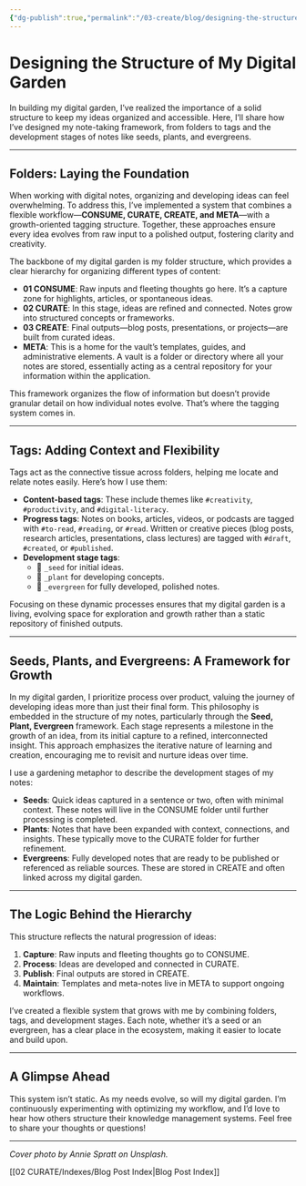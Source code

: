 ```yaml
---
{"dg-publish":true,"permalink":"/03-create/blog/designing-the-structure-of-my-digital-garden/","title":"Designing the Structure of My Digital Garden","tags":["blogging","digital-garden","knowledge-management"]}
---
```



# Designing the Structure of My Digital Garden

In building my digital garden, I’ve realized the importance of a solid structure to keep my ideas organized and accessible. Here, I’ll share how I’ve designed my note-taking framework, from folders to tags and the development stages of notes like seeds, plants, and evergreens.

---

## Folders: Laying the Foundation

When working with digital notes, organizing and developing ideas can feel overwhelming. To address this, I’ve implemented a system that combines a flexible workflow—**CONSUME, CURATE, CREATE, and META**—with a growth-oriented tagging structure. Together, these approaches ensure every idea evolves from raw input to a polished output, fostering clarity and creativity.

The backbone of my digital garden is my folder structure, which provides a clear hierarchy for organizing different types of content:

- **01 CONSUME**: Raw inputs and fleeting thoughts go here. It’s a capture zone for highlights, articles, or spontaneous ideas.
- **02 CURATE**: In this stage, ideas are refined and connected. Notes grow into structured concepts or frameworks.
- **03 CREATE**: Final outputs—blog posts, presentations, or projects—are built from curated ideas.
- **META**: This is a home for the vault’s templates, guides, and administrative elements. A vault is a folder or directory where all your notes are stored, essentially acting as a central repository for your information within the application.

This framework organizes the flow of information but doesn’t provide granular detail on how individual notes evolve. That’s where the tagging system comes in.

---

## Tags: Adding Context and Flexibility

Tags act as the connective tissue across folders, helping me locate and relate notes easily. Here’s how I use them:

- **Content-based tags**: These include themes like `#creativity`, `#productivity`, and `#digital-literacy`.
- **Progress tags**: Notes on books, articles, videos, or podcasts are tagged with `#to-read`, `#reading`, or `#read`. Written or creative pieces (blog posts, research articles, presentations, class lectures) are tagged with `#draft`, `#created`, or `#published`.
- **Development stage tags**:
  - 🌱 `_seed` for initial ideas.
  - 🌿 `_plant` for developing concepts.
  - 🌲 `_evergreen` for fully developed, polished notes.

Focusing on these dynamic processes ensures that my digital garden is a living, evolving space for exploration and growth rather than a static repository of finished outputs.

---

## Seeds, Plants, and Evergreens: A Framework for Growth

In my digital garden, I prioritize process over product, valuing the journey of developing ideas more than just their final form. This philosophy is embedded in the structure of my notes, particularly through the **Seed, Plant, Evergreen** framework. Each stage represents a milestone in the growth of an idea, from its initial capture to a refined, interconnected insight. This approach emphasizes the iterative nature of learning and creation, encouraging me to revisit and nurture ideas over time.

I use a gardening metaphor to describe the development stages of my notes:

- **Seeds**: Quick ideas captured in a sentence or two, often with minimal context. These notes will live in the CONSUME folder until further processing is completed.
- **Plants**: Notes that have been expanded with context, connections, and insights. These typically move to the CURATE folder for further refinement.
- **Evergreens**: Fully developed notes that are ready to be published or referenced as reliable sources. These are stored in CREATE and often linked across my digital garden.

---

## The Logic Behind the Hierarchy

This structure reflects the natural progression of ideas:

1. **Capture**: Raw inputs and fleeting thoughts go to CONSUME.
2. **Process**: Ideas are developed and connected in CURATE.
3. **Publish**: Final outputs are stored in CREATE.
4. **Maintain**: Templates and meta-notes live in META to support ongoing workflows.

I’ve created a flexible system that grows with me by combining folders, tags, and development stages. Each note, whether it’s a seed or an evergreen, has a clear place in the ecosystem, making it easier to locate and build upon.

---

## A Glimpse Ahead

This system isn’t static. As my needs evolve, so will my digital garden. I’m continuously experimenting with optimizing my workflow, and I’d love to hear how others structure their knowledge management systems. Feel free to share your thoughts or questions!

---

*Cover photo by Annie Spratt on Unsplash.*

[[02 CURATE/Indexes/Blog Post Index\|Blog Post Index]]